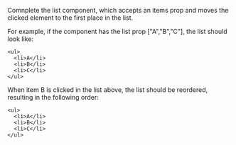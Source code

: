 Comnplete the list component, which accepts an items prop and moves the clicked element to the first place in the list.

For example, if the component has the list prop ["A","B","C"], the list should look like:

    <ul>
      <li>A</li>
      <li>B</li>
      <li>C</li>
    </ul>

When item B is clicked in the list above, the list should be reordered, resulting in the following order:

    <ul>
      <li>A</li>
      <li>B</li>
      <li>C</li>
    </ul>

